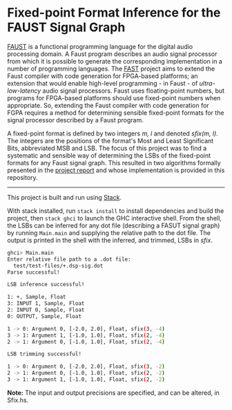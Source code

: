 # Fixed-point Format Inference for the FAUST Signal Graph

[FAUST](https://faust.grame.fr) is a functional programming language for the digital audio processing domain. A Faust program describes an audio signal processor from which it is possible to generate the corresponding implementation in a number of programming languages. The [FAST](https://fast.grame.fr) project aims to extend the Faust compiler with code generation for FPGA-based platforms; an extension that would enable high-level programming - in Faust - of *ultra-low-latency* audio signal processors. Faust uses floating-point numbers, but programs for FPGA-based platforms should use fixed-point numbers when appropriate. So, extending the Faust compiler with code generation for FGPA requires a method for determining sensible fixed-point formats for the signal processor described by a Faust program. 

A fixed-point format is defined by two integers *m, l* and denoted *sfix(m, l)*. The integers are the positions of the format's Most and Least Significant Bits, abbreviated MSB and LSB. The focus of this project was to find a systematic and sensible way of determining the LSBs of the fixed-point formats for any Faust signal graph. This resulted in two algorithms formally presented in the [project report](ProjectReport.pdf) and whose implementation is provided in this repository. 

---

This project is built and run using [Stack](https://docs.haskellstack.org/en/stable/README/#how-to-install-stack). 

With stack installed, run `stack install` to install dependencies and build the project, then `stack ghci` to launch the GHC interactive shell. 
From the shell, the LSBs can be inferred for any dot file (describing a FASUT signal graph) by running `Main.main` and supplying the relative path to the dot file. The output is printed in the shell with the inferred, and trimmed, LSBs in *sfix*. 

```bash
ghci> Main.main
Enter relative file path to a .dot file:
  test/test-files/+.dsp-sig.dot
Parse successful!

LSB inference successful!

1: +, Sample, Float
3: INPUT 1, Sample, Float
2: INPUT 0, Sample, Float
0: OUTPUT, Sample, Float

1 -> 0: Argument 0, [-2.0, 2.0], Float, sfix(3, -4)
3 -> 1: Argument 1, [-1.0, 1.0], Float, sfix(2, -4)
2 -> 1: Argument 0, [-1.0, 1.0], Float, sfix(2, -4)

LSB trimming successful!

1 -> 0: Argument 0, [-2.0, 2.0], Float, sfix(3, -2)
2 -> 1: Argument 0, [-1.0, 1.0], Float, sfix(2, -2)
3 -> 1: Argument 1, [-1.0, 1.0], Float, sfix(2, -2)

```

**Note:** 
The input and output precisions are specified, and can be altered, in Sfix.hs.

